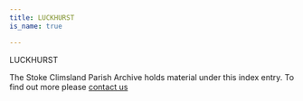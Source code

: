 ```yaml
---
title: LUCKHURST
is_name: true

---
```


LUCKHURST


The Stoke Climsland Parish Archive holds material under this index entry. To find out more please [contact us](/contact/)
